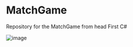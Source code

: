 # MatchGame

Repository for the MatchGame from head First C# 

![image](https://github.com/user-attachments/assets/025f6647-31b3-4273-8fda-21fd044558cc)
